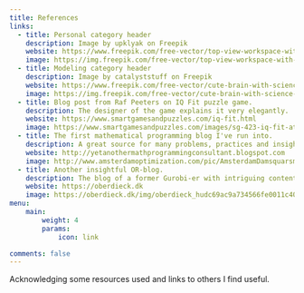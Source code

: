 ```yaml
---
title: References
links:
  - title: Personal category header
    description: Image by upklyak on Freepik
    website: https://www.freepik.com/free-vector/top-view-workspace-with-computer-stationery-coffee-cup-plant-wooden-table_9886788.htm#page=2&query=coding&position=25&from_view=keyword&track=sph
    image: https://img.freepik.com/free-vector/top-view-workspace-with-computer-stationery-coffee-cup-plant-wooden-table_107791-3371.jpg?w=1380&t=st=1697371761~exp=1697372361~hmac=b90bf6ac747386d51bc621d6f65c1464da11f7703ecf0a13124867dc8394499c
  - title: Modeling category header
    description: Image by catalyststuff on Freepik
    website: https://www.freepik.com/free-vector/cute-brain-with-science-formula-cartoon-vector-icon-illustration-people-education-icon-isolated_58928633.htm#query=mathematics&position=31&from_view=search&track=sph
    image: https://img.freepik.com/free-vector/cute-brain-with-science-formula-cartoon-vector-icon-illustration-people-education-icon-isolated_138676-9061.jpg?w=1380&t=st=1697371806~exp=1697372406~hmac=bec58bf95c50f2b50bfea57e298eccb15d198ff5f368bf7f1246d13624c03e7e
  - title: Blog post from Raf Peeters on IQ Fit puzzle game.
    description: The designer of the game explains it very elegantly.
    website: https://www.smartgamesandpuzzles.com/iq-fit.html
    image: https://www.smartgamesandpuzzles.com/images/sg-423-iq-fit-atmosphere--1280.jpg
  - title: The first mathematical programming blog I've run into.
    description: A great source for many problems, practices and insights. A true gem.
    website: http://yetanothermathprogrammingconsultant.blogspot.com
    image: http://www.amsterdamoptimization.com/pic/AmsterdamDamsquarsmall.jpg
  - title: Another insightful OR-blog.
    description: The blog of a former Gurobi-er with intriguing content.
    website: https://oberdieck.dk
    image: https://oberdieck.dk/img/oberdieck_hudc69ac9a734566fe0011c40ba565fd9c_390060_300x0_resize_q75_box.jpg
menu:
    main: 
        weight: 4
        params:
            icon: link

comments: false
---
```


Acknowledging some resources used and links to others I find useful.